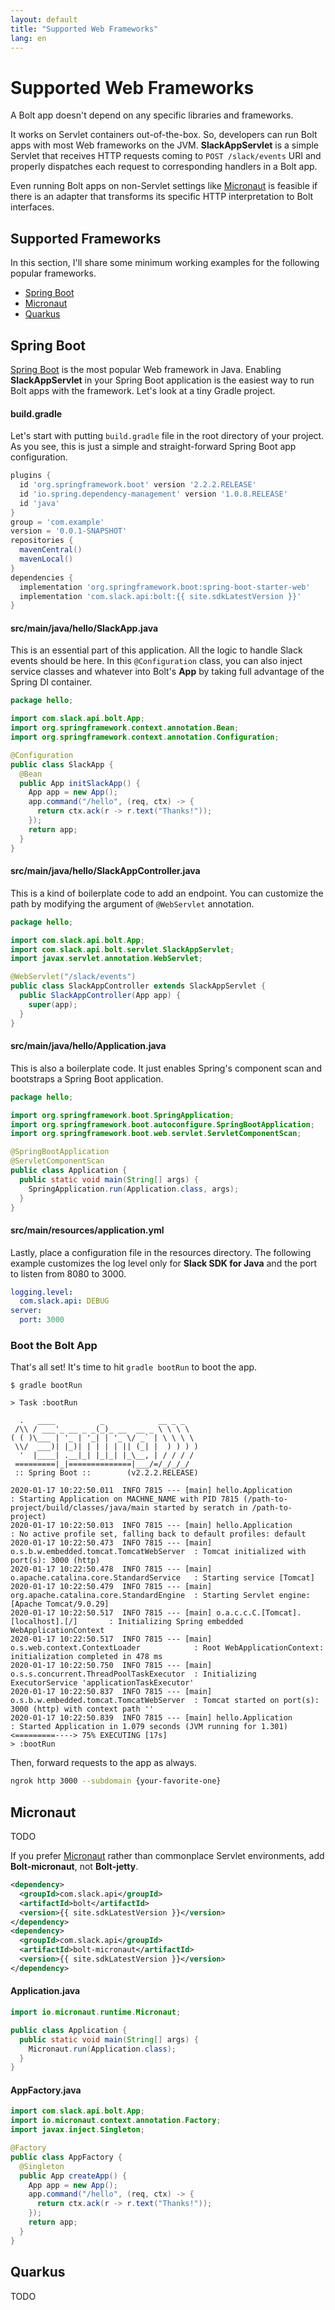 ```yaml
---
layout: default
title: "Supported Web Frameworks"
lang: en
---
```


# Supported Web Frameworks

A Bolt app doesn't depend on any specific libraries and frameworks.

It works on Servlet containers out-of-the-box. So, developers can run Bolt apps with most Web frameworks on the JVM. **SlackAppServlet** is a simple Servlet that receives HTTP requests coming to `POST /slack/events` URI and properly dispatches each request to corresponding handlers in a Bolt app.

Even running Bolt apps on non-Servlet settings like [Micronaut](https://micronaut.io/) is feasible if there is an adapter that transforms its specific HTTP interpretation to Bolt interfaces.

## Supported Frameworks

In this section, I'll share some minimum working examples for the following popular frameworks.

* [Spring Boot](https://spring.io/guides/gs/spring-boot/)
* [Micronaut](https://micronaut.io/)
* [Quarkus](https://quarkus.io/)

## Spring Boot

[Spring Boot](https://spring.io/guides/gs/spring-boot/) is the most popular Web framework in Java. Enabling **SlackAppServlet** in your Spring Boot application is the easiest way to run Bolt apps with the framework. Let's look at a tiny Gradle project.

#### build.gradle

Let's start with putting `build.gradle` file in the root directory of your project. As you see, this is just a simple and straight-forward Spring Boot app configuration.

```groovy
plugins {
  id 'org.springframework.boot' version '2.2.2.RELEASE'
  id 'io.spring.dependency-management' version '1.0.8.RELEASE'
  id 'java'
}
group = 'com.example'
version = '0.0.1-SNAPSHOT'
repositories {
  mavenCentral()
  mavenLocal()
}
dependencies {
  implementation 'org.springframework.boot:spring-boot-starter-web'
  implementation 'com.slack.api:bolt:{{ site.sdkLatestVersion }}'
}
```

#### src/main/java/hello/SlackApp.java

This is an essential part of this application. All the logic to handle Slack events should be here. In this `@Configuration` class, you can also inject service classes and whatever into Bolt's **App** by taking full advantage of the Spring DI container.

```java
package hello;

import com.slack.api.bolt.App;
import org.springframework.context.annotation.Bean;
import org.springframework.context.annotation.Configuration;

@Configuration
public class SlackApp {
  @Bean
  public App initSlackApp() {
    App app = new App();
    app.command("/hello", (req, ctx) -> {
      return ctx.ack(r -> r.text("Thanks!"));
    });
    return app;
  }
}
```

#### src/main/java/hello/SlackAppController.java

This is a kind of boilerplate code to add an endpoint. You can customize the path by modifying the argument of `@WebServlet` annotation.

```java
package hello;

import com.slack.api.bolt.App;
import com.slack.api.bolt.servlet.SlackAppServlet;
import javax.servlet.annotation.WebServlet;

@WebServlet("/slack/events")
public class SlackAppController extends SlackAppServlet {
  public SlackAppController(App app) {
    super(app);
  }
}
```

#### src/main/java/hello/Application.java

This is also a boilerplate code. It just enables Spring's component scan and bootstraps a Spring Boot application.

```java
package hello;

import org.springframework.boot.SpringApplication;
import org.springframework.boot.autoconfigure.SpringBootApplication;
import org.springframework.boot.web.servlet.ServletComponentScan;

@SpringBootApplication
@ServletComponentScan
public class Application {
  public static void main(String[] args) {
    SpringApplication.run(Application.class, args);
  }
}
```

#### src/main/resources/application.yml

Lastly, place a configuration file in the resources directory. The following example customizes the log level only for **Slack SDK for Java** and the port to listen from 8080 to 3000.

```yaml
logging.level:
  com.slack.api: DEBUG
server:
  port: 3000
```

### Boot the Bolt App

That's all set! It's time to hit `gradle bootRun` to boot the app.


```
$ gradle bootRun

> Task :bootRun

  .   ____          _            __ _ _
 /\\ / ___'_ __ _ _(_)_ __  __ _ \ \ \ \
( ( )\___ | '_ | '_| | '_ \/ _` | \ \ \ \
 \\/  ___)| |_)| | | | | || (_| |  ) ) ) )
  '  |____| .__|_| |_|_| |_\__, | / / / /
 =========|_|==============|___/=/_/_/_/
 :: Spring Boot ::        (v2.2.2.RELEASE)

2020-01-17 10:22:50.011  INFO 7815 --- [main] hello.Application                        : Starting Application on MACHNE_NAME with PID 7815 (/path-to-project/build/classes/java/main started by seratch in /path-to-project)
2020-01-17 10:22:50.013  INFO 7815 --- [main] hello.Application                        : No active profile set, falling back to default profiles: default
2020-01-17 10:22:50.473  INFO 7815 --- [main] o.s.b.w.embedded.tomcat.TomcatWebServer  : Tomcat initialized with port(s): 3000 (http)
2020-01-17 10:22:50.478  INFO 7815 --- [main] o.apache.catalina.core.StandardService   : Starting service [Tomcat]
2020-01-17 10:22:50.479  INFO 7815 --- [main] org.apache.catalina.core.StandardEngine  : Starting Servlet engine: [Apache Tomcat/9.0.29]
2020-01-17 10:22:50.517  INFO 7815 --- [main] o.a.c.c.C.[Tomcat].[localhost].[/]       : Initializing Spring embedded WebApplicationContext
2020-01-17 10:22:50.517  INFO 7815 --- [main] o.s.web.context.ContextLoader            : Root WebApplicationContext: initialization completed in 478 ms
2020-01-17 10:22:50.750  INFO 7815 --- [main] o.s.s.concurrent.ThreadPoolTaskExecutor  : Initializing ExecutorService 'applicationTaskExecutor'
2020-01-17 10:22:50.837  INFO 7815 --- [main] o.s.b.w.embedded.tomcat.TomcatWebServer  : Tomcat started on port(s): 3000 (http) with context path ''
2020-01-17 10:22:50.839  INFO 7815 --- [main] hello.Application                        : Started Application in 1.079 seconds (JVM running for 1.301)
<=========----> 75% EXECUTING [17s]
> :bootRun
```

Then, forward requests to the app as always.

```bash
ngrok http 3000 --subdomain {your-favorite-one}
```


## Micronaut

TODO 

If you prefer [Micronaut](https://micronaut.io/) rather than commonplace Servlet environments, add **Bolt-micronaut**, not **Bolt-jetty**.

```xml
<dependency>
  <groupId>com.slack.api</groupId>
  <artifactId>bolt</artifactId>
  <version>{{ site.sdkLatestVersion }}</version>
</dependency>
<dependency>
  <groupId>com.slack.api</groupId>
  <artifactId>bolt-micronaut</artifactId>
  <version>{{ site.sdkLatestVersion }}</version>
</dependency>
```

#### Application.java

```java
import io.micronaut.runtime.Micronaut;

public class Application {
  public static void main(String[] args) {
    Micronaut.run(Application.class);
  }
}
```

#### AppFactory.java

```java
import com.slack.api.bolt.App;
import io.micronaut.context.annotation.Factory;
import javax.inject.Singleton;

@Factory
public class AppFactory {
  @Singleton
  public App createApp() {
    App app = new App();
    app.command("/hello", (req, ctx) -> {
      return ctx.ack(r -> r.text("Thanks!"));
    });
    return app;
  }
}
```


## Quarkus

TODO
